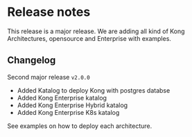 # Release notes

This release is a major release. We are adding all kind of Kong Architectures, opensource and Enterprise with examples.

## Changelog

Second major release `v2.0.0`

- Added Katalog to deploy Kong with postgres databse
- Added Kong Enterprise katalog
- Added Kong Enterprise Hybrid katalog
- Added Kong Enterprise K8s katalog

See examples on how to deploy each architecture.
